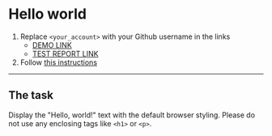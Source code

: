 # Hello world
1. Replace `<your_account>` with your Github username in the links
    - [DEMO LINK](https://yurasokal.github.io/layout_hello-world/) <br>
    - [TEST REPORT LINK](https://yurasokal.github.io/layout_hello-world/report/html_report/)
2. Follow [this instructions](https://mate-academy.github.io/layout_task-guideline/)
___

## The task 
Display the "Hello, world!" text with the default browser styling. Please do not 
use any enclosing tags like `<h1>` or `<p>`.

